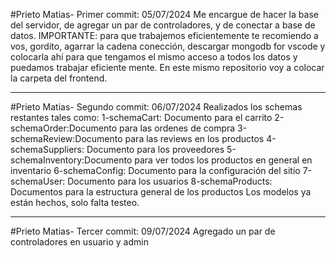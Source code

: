 #Prieto Matias- Primer commit: 05/07/2024
Me encargue de hacer la base del servidor, de agregar un par de controladores, 
y de conectar a base de datos. IMPORTANTE: para que trabajemos eficientemente te recomiendo
a vos, gordito, agarrar la cadena conección, descargar mongodb for vscode y colocarla ahí para que tengamos el mismo acceso a todos los datos y puedamos trabajar eficiente mente.
En este mismo repositorio voy a colocar la carpeta del frontend.

---

#Prieto Matias- Segundo commit: 06/07/2024
Realizados los schemas restantes tales como:
1-schemaCart: Documento para el carrito
2-schemaOrder:Documento para las ordenes de compra
3-schemaReview:Documento para las reviews en los productos
4-schemaSuppliers: Documento para los proveedores
5-schemaInventory:Documento para ver todos los productos en general en inventario
6-schemaConfig: Documento para la configuración del sitio
7-schemaUser: Documento para los usuarios
8-schemaProducts: Documentos para la estructura general de los productos
Los modelos ya están hechos, solo falta testeo.

---

#Prieto Matias- Tercer commit: 09/07/2024
Agregado un par de controladores en usuario y admin